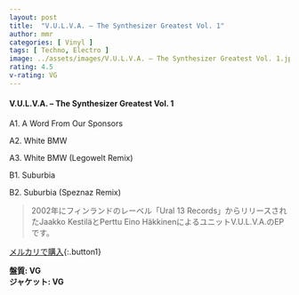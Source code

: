 ```yaml
---
layout: post
title:  "V.U.L.V.A. – The Synthesizer Greatest Vol. 1"
author: mmr
categories: [ Vinyl ]
tags: [ Techno, Electro ]
image: ../assets/images/V.U.L.V.A. – The Synthesizer Greatest Vol. 1.jpg
rating: 4.5
v-rating: VG
---
```


#### V.U.L.V.A. – The Synthesizer Greatest Vol. 1

A1. A Word From Our Sponsors

A2. White BMW

A3. White BMW (Legowelt Remix)

B1. Suburbia

B2. Suburbia (Speznaz Remix)

> 2002年にフィンランドのレーベル「Ural 13 Records」からリリースされたJaakko KestiläとPerttu Eino HäkkinenによるユニットV.U.L.V.A.のEPです。


[メルカリで購入](https://jp.mercari.com/item/m82922003808){:.button1}

<div class="mt-4 mb-4 d-flex align-items-center">
<strong class="mr-1">盤質: VG</strong>
</div>
<div class="mt-4 mb-4 d-flex align-items-center">
<strong class="mr-1">ジャケット: VG</strong>
</div>

